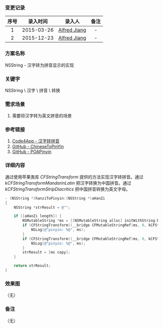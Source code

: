 ### 变更记录

| 序号 | 录入时间 | 录入人 | 备注 |
|:--------:|:--------:|:--------:|:--------:|
| 1 | 2015-03-26 | [Alfred Jiang](https://github.com/viktyz) | - |
| 2 | 2015-12-23 | [Alfred Jiang](https://github.com/viktyz) | - |

### 方案名称

NSString - 汉字转为拼音显示的实现

### 关键字

NSString \ 汉字 \ 拼音 \ 转换

### 需求场景

1. 需要将汉字转为英文拼音的场景

### 参考链接

1. [Code4App - 汉字转拼音](http://code4app.com/ios/%E6%B1%89%E5%AD%97%E8%BD%AC%E6%8B%BC%E9%9F%B3/54055d31933bf0a3478b5413)
2. [GitHub - ChineseToPinYin](https://github.com/willonboy/ChineseToPinYin/tree/9cce145a85b56bb6893ef88fd64c911379f266a4)
3. [GitHub - POAPinyin](https://github.com/leeeboo/POAPinyin/blob/master/POAPinyin.h)

### 详细内容

通过使用苹果类库 *CFStringTransform* 提供的方法实现汉字转拼音。通过 *kCFStringTransformMandarinLatin* 把汉字转换为中国拼音。通过 *kCFStringTransformStripDiacritics* 把中国拼音转换为英文字母。

```objectivec
- (NSString *)hanziToPinyin:(NSString *)aHanZi
{
    NSString *strResult = @"";

    if ([aHanZi length]) {
        NSMutableString *ms = [[NSMutableString alloc] initWithString:hanziText.text];
        if (CFStringTransform((__bridge CFMutableStringRef)ms, 0, kCFStringTransformMandarinLatin, NO)) {
            NSLog(@"pinyin: %@", ms);
        }
        if (CFStringTransform((__bridge CFMutableStringRef)ms, 0, kCFStringTransformStripDiacritics, NO)) {
            NSLog(@"pinyin: %@", ms);
        }
        strResult = [ms copy];
    }

    return strResult;
}
```

### 效果图
（无）

### 备注
（无）